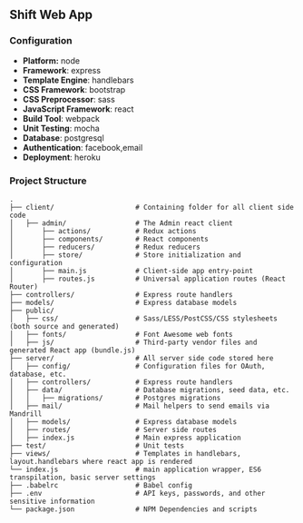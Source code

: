 ## Shift Web App

### Configuration
- **Platform:** node
- **Framework**: express
- **Template Engine**: handlebars
- **CSS Framework**: bootstrap
- **CSS Preprocessor**: sass
- **JavaScript Framework**: react
- **Build Tool**: webpack
- **Unit Testing**: mocha
- **Database**: postgresql
- **Authentication**: facebook,email
- **Deployment**: heroku

### Project Structure
```
.
├── client/                    # Containing folder for all client side code
│   ├── admin/                 # The Admin react client
│       ├── actions/           # Redux actions
│       ├── components/        # React components
│       ├── reducers/          # Redux reducers
│       ├── store/             # Store initialization and configuration
│       ├── main.js            # Client-side app entry-point
│       ├── routes.js          # Universal application routes (React Router)
├── controllers/               # Express route handlers
├── models/                    # Express database models
├── public/                    
│   ├── css/                   # Sass/LESS/PostCSS/CSS stylesheets (both source and generated)
│   ├── fonts/                 # Font Awesome web fonts
│   ├── js/                    # Third-party vendor files and generated React app (bundle.js)
├── server/                    # All server side code stored here
│   ├── config/                # Configuration files for OAuth, database, etc.
│   ├── controllers/           # Express route handlers
│   ├── data/                  # Database migrations, seed data, etc.
│   │   ├── migrations/        # Postgres migrations
│   ├── mail/                  # Mail helpers to send emails via Mandrill
│   ├── models/                # Express database models
│   ├── routes/                # Server side routes
│   ├── index.js               # Main express application
├── test/                      # Unit tests    
├── views/                     # Templates in handlebars, layout.handlebars where react app is rendered
└── index.js                   # main application wrapper, ES6 transpilation, basic server settings
├── .babelrc                   # Babel config
├── .env                       # API keys, passwords, and other sensitive information
└── package.json               # NPM Dependencies and scripts
```
